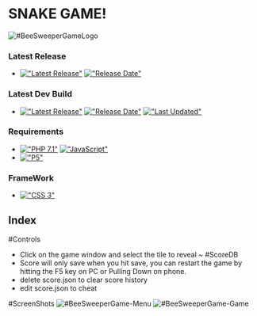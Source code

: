 # SNAKE GAME!
<img src=".." alt="#BeeSweeperGameLogo">

### Latest Release
 - [!["Latest Release"](https://img.shields.io/github/release/hermanras/BeeSweeperGame.svg)](https://github.com/HermanRas/BeeSweeperGame/releases)
[!["Release Date"](https://img.shields.io/github/release-date/hermanras/BeeSweeperGame.svg)](https://github.com/HermanRas/BeeSweeperGame/releases)

### Latest Dev Build
 - [!["Latest Release"](https://img.shields.io/github/release-pre/hermanras/BeeSweeperGame.svg)](https://github.com/HermanRas/BeeSweeperGame/releases)
[!["Release Date"](https://img.shields.io/github/release-date-pre/hermanras/BeeSweeperGame.svg)](https://github.com/HermanRas/BeeSweeperGame/releases)
[!["Last Updated"](https://img.shields.io/github/last-commit/hermanras/BeeSweeperGame.svg)](https://github.com/HermanRas/BeeSweeperGame/releases)

### Requirements
 - [!["PHP 7.1"](https://img.shields.io/badge/PHP-7.1%5E-blue.svg)](https://www.php.net/)
[!["JavaScript"](https://img.shields.io/badge/JavaScript-1.8%5E-blue.svg)](https://developer.mozilla.org/en-US/docs/Web/JavaScript)
 - [!["P5"](https://img.shields.io/badge/P5js-5-blue.svg)](https://P5js.org/)

### FrameWork 
 - [!["CSS 3"](https://img.shields.io/badge/CSS-3-blue.svg)](http://www.css3.info/)


## Index
#Controls
- Click on the game window and select the tile to reveal ~
#ScoreDB
- Score will only save when you hit save, you can restart the game by hitting the F5 key on PC or Pulling Down on phone.
- delete score.json to clear score history
- edit score.json to cheat

#ScreenShots
<img src=".." alt="#BeeSweeperGame-Menu">
<img src=".." alt="#BeeSweeperGame-Game">
